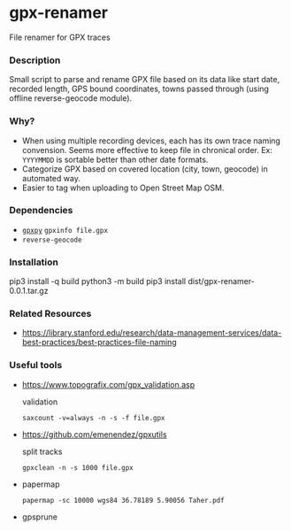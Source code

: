 # gpx-renamer

File renamer for GPX traces


### Description

Small script to parse and rename GPX file based on its data like start date, recorded length, GPS bound coordinates, towns passed through (using offline reverse-geocode module).

### Why?

- When using multiple recording devices, each has its own trace naming convension. Seems more effective to keep file in chronical order. Ex: `YYYYMMDD` is sortable better than other date formats.
- Categorize GPX based on covered location (city, town, geocode) in automated way.
- Easier to tag when uploading to Open Street Map OSM.





### Dependencies

- [`gpxpy`](https://pypi.org/project/gpxpy/)
    `gpxinfo file.gpx`
- `reverse-geocode`


### Installation

pip3 install -q build
python3 -m build
pip3 install dist/gpx-renamer-0.0.1.tar.gz

### Related Resources


- https://library.stanford.edu/research/data-management-services/data-best-practices/best-practices-file-naming


### Useful tools

- https://www.topografix.com/gpx_validation.asp

    validation

    `saxcount -v=always -n -s -f file.gpx`

- https://github.com/emenendez/gpxutils

    split tracks

    `gpxclean -n -s 1000 file.gpx`

- papermap

    `papermap -sc 10000 wgs84 36.78189 5.90056 Taher.pdf`

- gpsprune